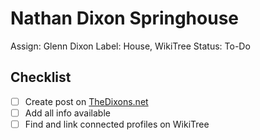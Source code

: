 # Nathan Dixon Springhouse

Assign: Glenn Dixon
Label: House, WikiTree
Status: To-Do

## Checklist

- [ ]  Create post on [TheDixons.net](http://thedixons.net/)
- [ ]  Add all info available
- [ ]  Find and link connected profiles on WikiTree